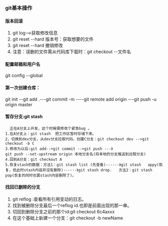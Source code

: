 ### git基本操作
#### 版本回滚
1. git log-->获取修改信息
2. git reset --hard 版本号：获取想要的文件
3. git reset --hard 撤销修改
4. 注意：误删的文件需从代码库下载时：git checkout --文件名

#### 配置邮箱和用户名
git config --global

#### 第一次创建仓库：
git init --git add .---git commit -m ----git remote add origin ---git push -u origin master

#### 暂存分支:git stash
```
  正在A分支上开发，这个时候需修改个紧急bug 。
1.在A分支上：git stash  把工作区暂时存储下来。  
2，切换到dev分支，从dev分支拉取代码，创建C分支：git checkout dev -->git checkout -b C  
3.修改为以后:git add-->git commit -->git push ---》  
git push --set-upstream origin 本地分支名(将本地的分支推送到远程分支)  
4.回到A分支：git checkout A   
5.恢复stash的数据：方法1：git stash list (先查看)------》git stash   appy(恢复，但此时stash内容并没有删除)------》git stash drop.   方法2：git stash pop(恢复的同时也罢stash内容删除了)。
```

#### 找回已删除的分支
1. git reflog :查看所有引用变动的日志。
2. 找到被删除分支最后一个reflog id.也即是前面出现的那一串。
3. 切回到删除分支之前的那个id:git checkout 6c4axxx
4. 在这个基础上新建一个分支：git checkout -b newName